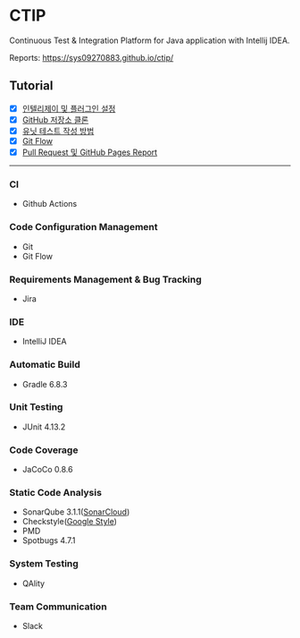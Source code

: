 # CTIP
Continuous Test & Integration Platform for Java application with Intellij IDEA.

Reports: https://sys09270883.github.io/ctip/

## Tutorial
- [x] [인텔리제이 및 플러그인 설정](https://github.com/sys09270883/ctip/blob/main/tutorial/IntelliJ.md)
- [x] [GitHub 저장소 클론](https://github.com/sys09270883/ctip/blob/main/tutorial/GitHub_Clone%26Branch.md)
- [x] [유닛 테스트 작성 방법](https://github.com/sys09270883/ctip/blob/main/tutorial/junit4.md)
- [x] [Git Flow](https://github.com/sys09270883/ctip/blob/main/tutorial/gitflow.md)
- [x] [Pull Request 및 GitHub Pages Report](https://github.com/sys09270883/ctip/blob/main/tutorial/PR_Reports.md)

---

### CI
- Github Actions

### Code Configuration Management
- Git
- Git Flow

### Requirements Management & Bug Tracking
- Jira

### IDE
- IntelliJ IDEA

### Automatic Build
- Gradle 6.8.3

### Unit Testing
- JUnit 4.13.2

### Code Coverage
- JaCoCo 0.8.6

### Static Code Analysis
- SonarQube 3.1.1([SonarCloud](https://sonarcloud.io/dashboard?id=sys09270883_ctip))
- Checkstyle([Google Style](https://github.com/google/styleguide/blob/gh-pages/intellij-java-google-style.xml))
- PMD
- Spotbugs 4.7.1

### System Testing
- QAlity

### Team Communication 
- Slack
